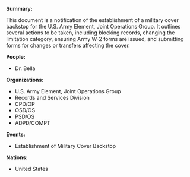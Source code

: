 **Summary:**

This document is a notification of the establishment of a military cover backstop for the U.S. Army Element, Joint Operations Group. It outlines several actions to be taken, including blocking records, changing the limitation category, ensuring Army W-2 forms are issued, and submitting forms for changes or transfers affecting the cover.

**People:**

*   Dr. Bella

**Organizations:**

*   U.S. Army Element, Joint Operations Group
*   Records and Services Division
*   CPD/OP
*   OSD/OS
*   PSD/OS
*   ADPD/COMPT

**Events:**

*   Establishment of Military Cover Backstop

**Nations:**

*   United States
